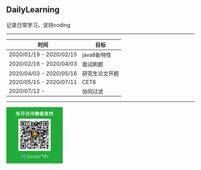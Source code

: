 ## DailyLearning
记录日常学习，坚持coding
  
---
时间  |   目标
------|------  
2020/01/19 - 2020/02/15		| java8新特性  
2020/02/16 - 2020/04/03		| 面试刷题  
2020/04/03 - 2020/05/16		| 研究生论文开题  
2020/05/15 - 2020/07/11		| CET6  
2020/07/12 - 				| 协同过滤

---

<img src="https://github.com/zzw-echo/DailyLearning/blob/master/src/main/resources/images/%E7%82%B9%E6%88%91%E6%9C%89%E6%83%8A%E5%96%9C.png" 
width = "30%" alt="wechat">  
  


